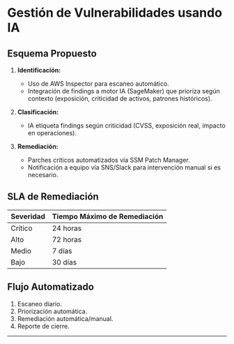 # Gestión de Vulnerabilidades usando IA

## Esquema Propuesto

1. **Identificación:**
   - Uso de AWS Inspector para escaneo automático.
   - Integración de findings a motor IA (SageMaker) que prioriza según contexto (exposición, criticidad de activos, patrones históricos).

2. **Clasificación:**
   - IA etiqueta findings según criticidad (CVSS, exposición real, impacto en operaciones).

3. **Remediación:**
   - Parches críticos automatizados vía SSM Patch Manager.
   - Notificación a equipo vía SNS/Slack para intervención manual si es necesario.

## SLA de Remediación

| Severidad | Tiempo Máximo de Remediación |
|-----------|-----------------------------|
| Crítico   | 24 horas                    |
| Alto      | 72 horas                    |
| Medio     | 7 días                      |
| Bajo      | 30 días                     |

## Flujo Automatizado

1. Escaneo diario.
2. Priorización automática.
3. Remediación automática/manual.
4. Reporte de cierre.

---